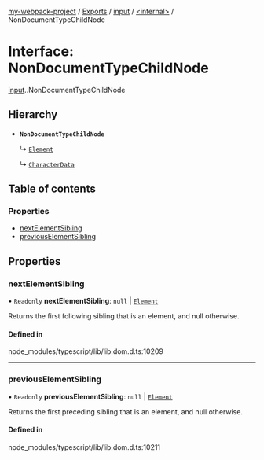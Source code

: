 [my-webpack-project](../README.md) / [Exports](../modules.md) / [input](../modules/input.md) / [<internal\>](../modules/input._internal_.md) / NonDocumentTypeChildNode

# Interface: NonDocumentTypeChildNode

[input](../modules/input.md).[<internal>](../modules/input._internal_.md).NonDocumentTypeChildNode

## Hierarchy

- **`NonDocumentTypeChildNode`**

  ↳ [`Element`](input._internal_.Element.md)

  ↳ [`CharacterData`](input._internal_.CharacterData.md)

## Table of contents

### Properties

- [nextElementSibling](input._internal_.NonDocumentTypeChildNode.md#nextelementsibling)
- [previousElementSibling](input._internal_.NonDocumentTypeChildNode.md#previouselementsibling)

## Properties

### nextElementSibling

• `Readonly` **nextElementSibling**: ``null`` \| [`Element`](../modules/input._internal_.md#element)

Returns the first following sibling that is an element, and null otherwise.

#### Defined in

node_modules/typescript/lib/lib.dom.d.ts:10209

___

### previousElementSibling

• `Readonly` **previousElementSibling**: ``null`` \| [`Element`](../modules/input._internal_.md#element)

Returns the first preceding sibling that is an element, and null otherwise.

#### Defined in

node_modules/typescript/lib/lib.dom.d.ts:10211
